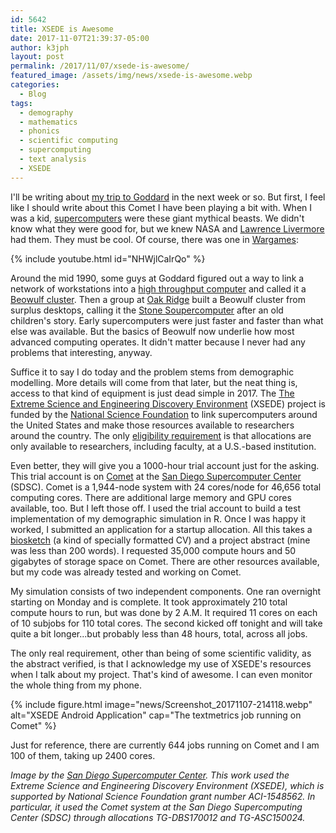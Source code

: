 ```yaml
---
id: 5642
title: XSEDE is Awesome
date: 2017-11-07T21:39:37-05:00
author: k3jph
layout: post
permalink: /2017/11/07/xsede-is-awesome/
featured_image: /assets/img/news/xsede-is-awesome.webp
categories:
  - Blog
tags:
  - demography
  - mathematics
  - phonics
  - scientific computing
  - supercomputing
  - text analysis
  - XSEDE
---
```

I'll be writing about [my trip to Goddard](/2017/10/24/going-nasa-social/)
in the next week or so.  But first, I feel like I should write about
this Comet I have been playing a bit with.  When I was a kid,
[supercomputers](https://www.youtube.com/watch?v=wn03wn3k47Y) were
these giant mythical beasts.  We didn't know what they were good
for, but we knew NASA and [Lawrence Livermore](https://www.llnl.gov/)
had them.  They must be cool.  Of course, there was one in
[Wargames](http://www.imdb.com/title/tt0086567/):

{% include youtube.html id="NHWjlCaIrQo" %}

Around the mid 1990, some guys at Goddard figured out a way to link
a network of workstations into a [high throughput
computer](http://research.cs.wisc.edu/htcondor/htc.html) and called
it a [Beowulf
cluster](http://webhome.phy.duke.edu/~rgb/brahma/Resources/beowulf/papers/ICPP95/icpp95.html).
Then a group at [Oak Ridge](https://www.ornl.gov/) built a Beowulf
cluster from surplus desktops, calling it the [Stone
Soupercomputer](https://en.wikipedia.org/wiki/Stone_Soupercomputer) after
an old children's story.    Early supercomputers were just faster
and faster than what else was available.  But the basics of Beowulf
now underlie how most advanced computing operates.  It didn't matter
because I never had any problems that interesting, anyway.

Suffice it to say I do today and the problem stems from demographic
modelling.  More details will come from that later, but the neat
thing is, access to that kind of equipment is just dead simple in
2017.  The [The Extreme Science and Engineering Discovery
Environment](https://www.xsede.org/) (XSEDE) project is funded by
the [National Science Foundation](https://www.nsf.gov/) to link
supercomputers around the United States and make those resources
available to researchers around the country.  The only [eligibility
requirement](https://portal.xsede.org/allocations/research) is that
allocations are only available to researchers, including faculty,
at a U.S.-based institution.

Even better, they will give you a 1000-hour trial account just for
the asking.  This trial account is on
[Comet](http://www.sdsc.edu/support/user_guides/comet.html) at the
[San Diego Supercomputer Center](http://www.sdsc.edu/) (SDSC).
Comet is a 1,944-node system with 24 cores/node for 46,656 total
computing cores.  There are additional large memory and GPU cores
available, too.  But I left those off.  I used the trial account
to build a test implementation of my demographic simulation in R.
Once I was happy it worked, I submitted an application for a startup
allocation.  All this takes a
[biosketch](https://grants.nih.gov/grants/forms/biosketch.htm) (a
kind of specially formatted CV) and a project abstract (mine was
less than 200 words).  I requested 35,000 compute hours and 50
gigabytes of storage space on Comet.  There are other resources
available, but my code was already tested and working on Comet.

My simulation consists of two independent components.  One ran
overnight starting on Monday and is complete.  It took approximately
210 total compute hours to run, but was done by 2 A.M.  It required
11 cores on each of 10 subjobs for 110 total cores.  The second
kicked off tonight and will take quite a bit longer...but probably
less than 48 hours, total, across all jobs.

The only real requirement, other than being of some scientific
validity, as the abstract verified, is that I acknowledge my use
of XSEDE's resources when I talk about my project.  That's kind of
awesome.  I can even monitor the whole thing from my phone.

{% include figure.html image="news/Screenshot_20171107-214118.webp"
  alt="XSEDE Android Application"
  cap="The textmetrics job running on Comet" %}

Just for reference, there are currently 644 jobs running on Comet
and I am 100 of them, taking up 2400 cores.

_Image by the [San Diego Supercomputer
Center](http://www.sdsc.edu/News%20Items/PR20170502_Comet_GPU.html).  This
work used the Extreme Science and Engineering Discovery Environment
(XSEDE), which is supported by National Science Foundation grant
number ACI-1548562. In particular, it used the Comet system at the
San Diego Supercomputing Center (SDSC) through allocations TG-DBS170012
and TG-ASC150024._
